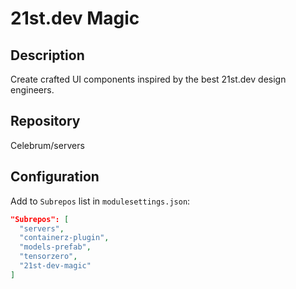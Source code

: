 # 21st.dev Magic

## Description
Create crafted UI components inspired by the best 21st.dev design engineers.

## Repository
Celebrum/servers

## Configuration
Add to `Subrepos` list in `modulesettings.json`:
```json
"Subrepos": [
  "servers",
  "containerz-plugin",
  "models-prefab",
  "tensorzero",
  "21st-dev-magic"
]
```
